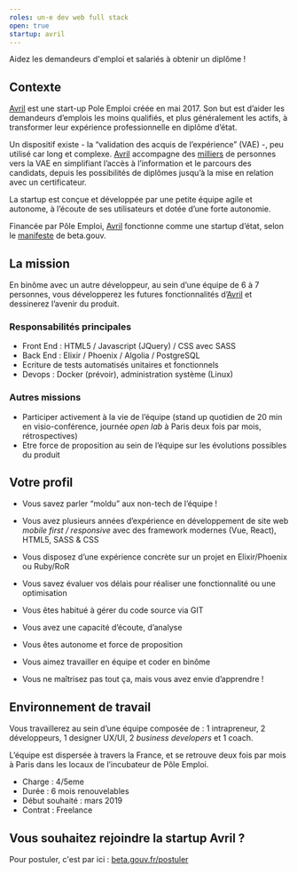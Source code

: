 ```yaml
---
roles: un·e dev web full stack
open: true
startup: avril
---
```


Aidez les demandeurs d'emploi et salariés à obtenir un diplôme !

<!--more-->

## Contexte
[Avril](https://avril.pole-emploi.fr/) est une start-up Pole Emploi créée en mai 2017. Son but est d’aider les demandeurs d’emplois les moins qualifiés, et plus généralement les actifs, à transformer leur expérience professionnelle en diplôme d’état. 

Un dispositif existe - la “validation des acquis de l’expérience” (VAE) -, peu utilisé car long et complexe. 
[Avril](https://avril.pole-emploi.fr/) accompagne des [milliers](https://datastudio.google.com/u/0/reporting/1t7iUT7wGQn9U7ODZeDyXIvIRlK-BJAZs/page/1M) de personnes vers la VAE en simplifiant l’accès à l’information et le parcours des candidats, depuis les possibilités de diplômes jusqu’à la mise en relation avec un certificateur.

La startup est conçue et développée par une petite équipe agile et autonome, à l’écoute de ses utilisateurs et dotée d’une forte autonomie. 

Financée par Pôle Emploi, [Avril](https://avril.pole-emploi.fr/) fonctionne comme une startup d’état, selon le [manifeste](https://beta.gouv.fr/incubateurs/) de beta.gouv.

## La mission
En binôme avec un autre développeur, au sein d’une équipe de 6 à 7 personnes, vous développerez les futures fonctionnalités d’[Avril](https://avril.pole-emploi.fr/) et dessinerez l’avenir du produit. 

### Responsabilités principales
- Front End : HTML5 / Javascript (JQuery) / CSS avec SASS
- Back End : Elixir / Phoenix / Algolia / PostgreSQL
- Ecriture de tests automatisés unitaires et fonctionnels
- Devops : Docker (prévoir), administration système (Linux)

### Autres missions
- Participer activement à la vie de l’équipe (stand up quotidien de 20 min en visio-conférence, journée _open lab_ à Paris deux fois par mois, rétrospectives)
- Etre force de proposition au sein de l’équipe sur les évolutions possibles du produit


## Votre profil
- Vous savez parler “moldu” aux non-tech de l’équipe !
- Vous avez plusieurs années d’expérience en développement de site web _mobile first / responsive_ avec des framework modernes (Vue, React), HTML5, SASS & CSS
- Vous disposez d’une expérience concrète sur un projet en Elixir/Phoenix ou Ruby/RoR
- Vous savez évaluer vos délais pour réaliser une fonctionnalité ou une optimisation 
- Vous êtes habitué à gérer du code source via GIT
- Vous avez une capacité d’écoute, d’analyse 
- Vous êtes autonome et force de proposition 
- Vous aimez travailler en équipe et coder en binôme

- Vous ne maîtrisez pas tout ça, mais vous avez envie d’apprendre !

## Environnement de travail
Vous travaillerez au sein d’une équipe composée de : 1 intrapreneur, 2 développeurs, 1 designer UX/UI, 2 _business developers_ et 1 coach.

L’équipe est dispersée à travers la France, et se retrouve deux fois par mois à Paris dans les locaux de l’incubateur de Pôle Emploi. 

- Charge : 4/5eme
- Durée : 6 mois renouvelables
- Début souhaité : mars 2019
- Contrat : Freelance


## Vous souhaitez rejoindre la startup Avril ?
Pour postuler, c'est par ici : [beta.gouv.fr/postuler](https://beta.gouv.fr/postuler)